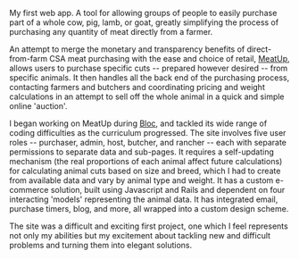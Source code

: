 My first web app. A tool for allowing groups of people to easily purchase part of a whole cow, pig, lamb, or goat, greatly simplifying the process of purchasing any quantity of meat directly from a farmer.

An attempt to merge the monetary and transparency benefits of direct-from-farm CSA meat purchasing with the ease and choice of retail, [MeatUp](https://meatup.in), allows users to purchase specific cuts -- prepared however desired -- from specific animals. It then handles all the back end of the purchasing process, contacting farmers and butchers and coordinating pricing and weight calculations in an attempt to sell off the whole animal in a quick and simple online 'auction'.

I began working on MeatUp during [Bloc](/resume#bloc), and tackled its wide range of coding difficulties as the curriculum progressed. The site involves five user roles -- purchaser, admin, host, butcher, and rancher -- each with separate permissions to separate data and sub-pages. It requires a self-updating mechanism (the real proportions of each animal affect future calculations) for calculating animal cuts based on size and breed, which I had to create from available data and vary by animal type and weight. It has a custom e-commerce solution, built using Javascript and Rails and dependent on four interacting 'models' representing the animal data. It has integrated email, purchase timers, blog, and more, all wrapped into a custom design scheme.

The site was a difficult and exciting first project, one which I feel represents not only my abilities but my excitement about tackling new and difficult problems and turning them into elegant solutions.